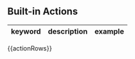 ## Built-in Actions

| keyword | description | example |
| ------- | ----------- | ------- |

{{actionRows}}
